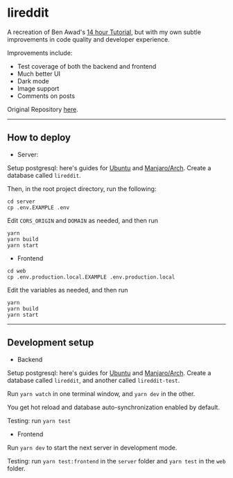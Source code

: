 # lireddit

A recreation of Ben Awad's [14 hour Tutorial][1], but with my own subtle
improvements in code quality and developer experience.

Improvements include:

- Test coverage of both the backend and frontend
- Much better UI
- Dark mode
- Image support
- Comments on posts

Original Repository [here](https://github.com/benawad/lireddit).

---

## How to deploy

- Server:

Setup postgresql: here's guides for [Ubuntu][2] and [Manjaro/Arch][3].
Create a database called `lireddit`.

Then, in the root project directory, run the following:

```console
cd server
cp .env.EXAMPLE .env
```

Edit `CORS_ORIGIN` and `DOMAIN` as needed, and then run

```console
yarn
yarn build
yarn start
```

- Frontend

```console
cd web
cp .env.production.local.EXAMPLE .env.production.local
```

Edit the variables as needed, and then run

```console
yarn
yarn build
yarn start
```

---

## Development setup

- Backend

Setup postgresql: here's guides for [Ubuntu][2] and [Manjaro/Arch][3].
Create a database called `lireddit`, and another called `lireddit-test`.

Run `yarn watch` in one terminal window, and `yarn dev` in the other.

You get hot reload and database auto-synchronization enabled by default.

Testing: run `yarn test`

- Frontend

Run `yarn dev` to start the next server in development mode.

Testing: run `yarn test:frontend` in the `server` folder and `yarn test` in the
`web` folder.

[1]: https://www.youtube.com/watch?v=I6ypD7qv3Z8
[2]: https://www.digitalocean.com/community/tutorials/how-to-install-and-use-postgresql-on-ubuntu-20-04
[3]: https://dev.to/tusharsadhwani/how-to-setup-postgresql-on-manjaro-linux-arch-412l
